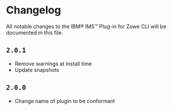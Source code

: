 # Changelog

All notable changes to the IBM® IMS™ Plug-in for Zowe CLI will be documented in this file.

## `2.0.1`

- Remove warnings at install time
- Update snapshots 

## `2.0.0`

- Change name of plugin to be conformant